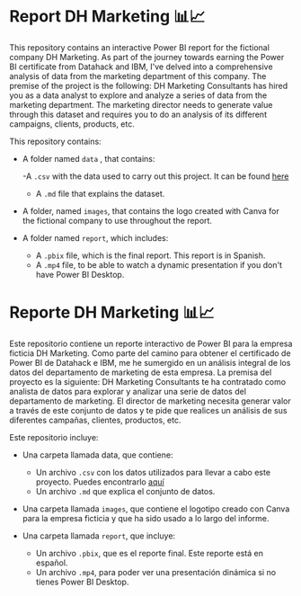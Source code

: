 # Report DH Marketing 📊📈

This repository contains an interactive Power BI report for the fictional company DH Marketing. As part of the journey towards earning the Power BI certificate from Datahack and IBM, I've delved into a comprehensive analysis of data from the marketing department of this company. The premise of the project is the following: DH Marketing Consultants has hired you as a data analyst to explore and analyze a series of data from the marketing department. The marketing director needs to generate value through this dataset and requires you to do an analysis of its different campaigns, clients, products, etc. 

This repository contains:

- A folder named `data` , that contains:

    -A `.csv` with the data used to carry out this project. It can be found [here](https://www.kaggle.com/datasets/rodsaldanha/arketing-campaign?resource=download)
    - A `.md` file that explains the dataset.

- A folder, named `images`, that contains the logo created with Canva for the fictional company to use throughout the report.

- A folder named `report`, which includes:
    - A `.pbix` file, which is the final report. This report is in Spanish. 
    - A `.mp4` file, to be able to watch a dynamic presentation if you don't have Power BI Desktop.



# Reporte DH Marketing 📊📈

Este repositorio contiene un reporte interactivo de Power BI para la empresa ficticia DH Marketing. Como parte del camino para obtener el certificado de Power BI de Datahack e IBM, me he sumergido en un análisis integral de los datos del departamento de marketing de esta empresa. La premisa del proyecto es la siguiente: DH Marketing Consultants te ha contratado como analista de datos para explorar y analizar una serie de datos del departamento de marketing. El director de marketing necesita generar valor a través de este conjunto de datos y te pide que realices un análisis de sus diferentes campañas, clientes, productos, etc.

Este repositorio incluye:

- Una carpeta llamada data, que contiene:

    - Un archivo `.csv` con los datos utilizados para llevar a cabo este proyecto. Puedes encontrarlo [aquí](https://www.kaggle.com/datasets/rodsaldanha/arketing-campaign?resource=download)
    - Un archivo `.md` que explica el conjunto de datos.

- Una carpeta llamada `images`, que contiene el logotipo creado con Canva para la empresa ficticia y que ha sido usado a lo largo del informe.

- Una carpeta llamada `report`, que incluye:

    - Un archivo `.pbix`, que es el reporte final. Este reporte está en español.
    - Un archivo `.mp4`, para poder ver una presentación dinámica si no tienes Power BI Desktop.



